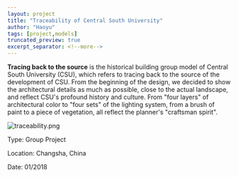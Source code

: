 ```yaml
---
layout: project
title: "Traceability of Central South University"
author: "Haoyu"
tags: [project,models]
truncated_preview: true
excerpt_separator: <!--more-->
---
```


**Tracing back to the source** is the historical building group model of Central South University (CSU), which refers to tracing back to the source of the development of CSU. From the beginning of the design, we decided to show the architectural details as much as possible, close to the actual landscape, and reflect CSU's profound history and culture. From "four layers" of architectural color to "four sets" of the lighting system, from a brush of paint to a piece of vegetation, all reflect the planner's "craftsman spirit".

<!--more-->

![traceability.png](https://raw.githubusercontent.com/yohaoyu/image_repo/main/2022/08/18-18-15-07-traceability.png)

Type: Group Project

Location: Changsha, China

Date: 01/2018